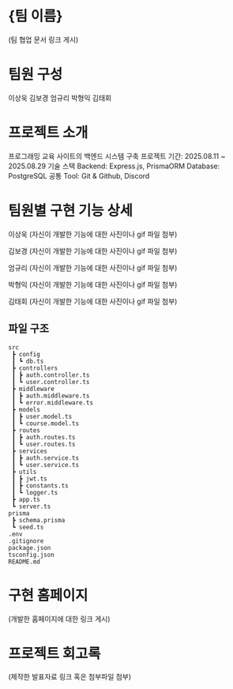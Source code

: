 <h1>{팀 이름}</h1>
(팀 협업 문서 링크 게시)

<h1>팀원 구성</h1>
이상욱
김보경
엄규리
박형익
김태회

<h1>프로젝트 소개</h1>
프로그래밍 교육 사이트의 백엔드 시스템 구축
프로젝트 기간: 2025.08.11 ~ 2025.08.29
기술 스택
Backend: Express.js, PrismaORM
Database: PostgreSQL
공통 Tool: Git & Github, Discord

<h1>팀원별 구현 기능 상세</h1>
이상욱
(자신이 개발한 기능에 대한 사진이나 gif 파일 첨부)

김보경
(자신이 개발한 기능에 대한 사진이나 gif 파일 첨부)

엄규리
(자신이 개발한 기능에 대한 사진이나 gif 파일 첨부)

박형익
(자신이 개발한 기능에 대한 사진이나 gif 파일 첨부)

김태회
(자신이 개발한 기능에 대한 사진이나 gif 파일 첨부)

<h2>파일 구조</h2>

```
src
 ┣ config
 ┃ ┗ db.ts
 ┣ controllers
 ┃ ┣ auth.controller.ts
 ┃ ┗ user.controller.ts
 ┣ middleware
 ┃ ┣ auth.middleware.ts
 ┃ ┗ error.middleware.ts
 ┣ models
 ┃ ┣ user.model.ts
 ┃ ┗ course.model.ts
 ┣ routes
 ┃ ┣ auth.routes.ts
 ┃ ┗ user.routes.ts
 ┣ services
 ┃ ┣ auth.service.ts
 ┃ ┗ user.service.ts
 ┣ utils
 ┃ ┣ jwt.ts
 ┃ ┣ constants.ts
 ┃ ┗ logger.ts
 ┣ app.ts
 ┗ server.ts
prisma
 ┣ schema.prisma
 ┗ seed.ts
.env
.gitignore
package.json
tsconfig.json
README.md
```

<h1>구현 홈페이지</h1>
(개발한 홈페이지에 대한 링크 게시)

<h1>프로젝트 회고록</h1>
(제작한 발표자료 링크 혹은 첨부파일 첨부)
